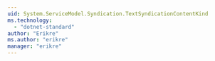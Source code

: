 ```yaml
---
uid: System.ServiceModel.Syndication.TextSyndicationContentKind
ms.technology: 
  - "dotnet-standard"
author: "Erikre"
ms.author: "erikre"
manager: "erikre"
---
```

